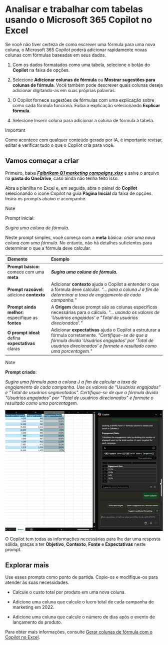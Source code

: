 # Analisar e trabalhar com tabelas usando o Microsoft 365 Copilot no Excel

Se você não tiver certeza de como escrever uma fórmula para uma nova coluna, o Microsoft 365 Copilot poderá adicionar rapidamente novas colunas com fórmulas baseadas em seus dados.

1. Com os dados formatados como uma tabela, selecione o botão do **Copilot** na faixa de opções.

1. Selecione **Adicionar colunas de fórmula** ou **Mostrar sugestões para colunas de fórmula**. Você também pode descrever quais colunas deseja adicionar digitando-as em suas próprias palavras.

1. O Copilot fornece sugestões de fórmulas com uma explicação sobre como cada fórmula funciona. Exiba a explicação selecionando **Explicar fórmula**.

1. Selecione Inserir coluna para adicionar a coluna de fórmula à tabela.

> [!IMPORTANT]
> Como acontece com qualquer conteúdo gerado por IA, é importante revisar, editar e verificar tudo o que o Copilot cria para você.

## Vamos começar a criar

Primeiro, baixe **_[Faibrikam Q1 marketing campaigns.xlsx](https://go.microsoft.com/fwlink/?linkid=2269124)_** e salve o arquivo na **pasta do OneDrive**, caso ainda não tenha feito isso.

Abra a planilha no Excel e, em seguida, abra o painel do **Copilot** selecionando o ícone Copilot na guia **Página Inicial** da faixa de opções. Insira os prompts abaixo e acompanhe.

> [!NOTE]
> Prompt inicial:
>
> _Sugira uma coluna de fórmula._

Neste prompt simples, você começa com a **meta** básica: _criar uma nova coluna com uma fórmula._ No entanto, não há detalhes suficientes para determinar o que a fórmula deve calcular.  

| Elemento | Exemplo |
| :------ | :------- |
| **Prompt básico:** comece com uma **meta** | **_Sugira uma coluna de fórmula._** |
| **Prompt razoável:** adicione **contexto** | Adicionar **contexto** ajuda o Copilot a entender o que a fórmula deve calcular. _"... para a coluna J a fim de determinar a taxa de engajamento de cada campanha."_ |
| **Prompt ainda melhor:** especifique as **fontes** | A **Origem** desse prompt são as colunas específicas necessárias para o cálculo. _"... usando os valores de 'Usuários engajados' e "Total de usuários direcionados'."_ |
| **O prompt ideal:** defina **expectativas** claras | Adicionar **expectativas** ajuda o Copilot a estruturar a fórmula corretamente. _"Certifique-se de que a fórmula divida 'Usuários engajados' por 'Total de usuários direcionados' e formate o resultado como uma porcentagem."_ |

> [!NOTE]  
> **Prompt criado**:  
>
> _Sugira uma fórmula para a coluna J a fim de calcular a taxa de engajamento de cada campanha. Use os valores de "Usuários engajados" e "Total de usuários segmentados". Certifique-se de que a fórmula divida "Usuários engajados" por "Total de usuários direcionados" e formate o resultado como uma porcentagem._  

![Captura de tela dos resultados do prompt criado usando o Copilot no Excel.](../media/ask_copilot-explain-formula-results-excel.png)

O Copilot tem todas as informações necessárias para lhe dar uma resposta sólida, graças a ter **Objetivo**, **Contexto**, **Fonte** e **Expectativas** neste prompt.

## Explorar mais

Use esses prompts como ponto de partida. Copie-os e modifique-os para atender às suas necessidades.

- Calcule o custo total por produto em uma nova coluna.

- Adicione uma coluna que calcule o lucro total de cada campanha de marketing em 2022.

- Adicione uma coluna que calcule o número de dias após o evento de lançamento do produto.

Para obter mais informações, consulte [Gerar colunas de fórmula com o Copilot no Excel](https://support.microsoft.com/office/generate-formula-columns-with-copilot-in-excel-d866d926-9791-4e5f-be2a-c6dd9e587a47).
